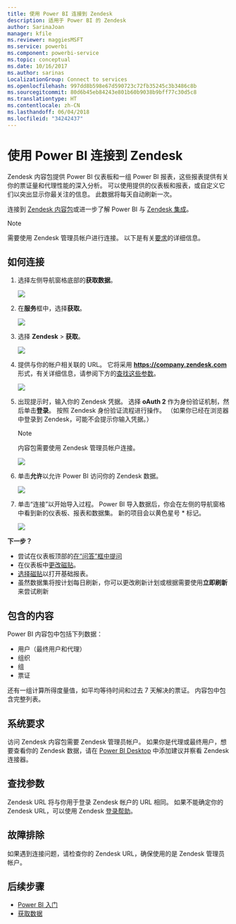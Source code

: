 ```yaml
---
title: 使用 Power BI 连接到 Zendesk
description: 适用于 Power BI 的 Zendesk
author: SarinaJoan
manager: kfile
ms.reviewer: maggiesMSFT
ms.service: powerbi
ms.component: powerbi-service
ms.topic: conceptual
ms.date: 10/16/2017
ms.author: sarinas
LocalizationGroup: Connect to services
ms.openlocfilehash: 997dd8b598e67d590723c72fb35245c3b3486c8b
ms.sourcegitcommit: 80d6b45eb84243e801b60b9038b9bff77c30d5c8
ms.translationtype: HT
ms.contentlocale: zh-CN
ms.lasthandoff: 06/04/2018
ms.locfileid: "34242437"
---
```

# <a name="connect-to-zendesk-with-power-bi"></a>使用 Power BI 连接到 Zendesk
Zendesk 内容包提供 Power BI 仪表板和一组 Power BI 报表，这些报表提供有关你的票证量和代理性能的深入分析。 可以使用提供的仪表板和报表，或自定义它们以突出显示你最关注的信息。  此数据将每天自动刷新一次。 

连接到 [Zendesk 内容包](https://app.powerbi.com/getdata/services/zendesk)或进一步了解 Power BI 与 [Zendesk 集成](https://powerbi.microsoft.com/integrations/zendesk)。

>[!NOTE]
>需要使用 Zendesk 管理员帐户进行连接。 以下是有关[要求](#Requirements)的详细信息。

## <a name="how-to-connect"></a>如何连接
1. 选择左侧导航窗格底部的**获取数据**。
   
   ![](media/service-connect-to-zendesk/pbi_getdata.png)
2. 在**服务**框中，选择**获取**。
   
   ![](media/service-connect-to-zendesk/pbi_getservices.png) 
3. 选择 **Zendesk** \> **获取**。
   
   ![](media/service-connect-to-zendesk/zendesk.png)
4. 提供与你的帐户相关联的 URL。 它将采用 **https://company.zendesk.com** 形式，有关详细信息，请参阅下方的[查找这些参数](#FindingParams)。
   
   ![](media/service-connect-to-zendesk/pbi_zendeskconnect.png)
5. 出现提示时，输入你的 Zendesk 凭据。  选择 **oAuth 2** 作为身份验证机制，然后单击**登录**。 按照 Zendesk 身份验证流程进行操作。 （如果你已经在浏览器中登录到 Zendesk，可能不会提示你输入凭据。）
   
   > [!NOTE]
   > 内容包需要使用 Zendesk 管理员帐户连接。 
   > 
   > 
   
   ![](media/service-connect-to-zendesk/pbi_zendesksignin.png)
6. 单击**允许**以允许 Power BI 访问你的 Zendesk 数据。
   
   ![](media/service-connect-to-zendesk/zendesk2.jpg)
7. 单击“连接”以开始导入过程。 Power BI 导入数据后，你会在左侧的导航窗格中看到新的仪表板、报表和数据集。 新的项目会以黄色星号 \* 标记。
   
   ![](media/service-connect-to-zendesk/pbi_zendeskdash.png)

**下一步？**

* 尝试在仪表板顶部的[在“问答”框中提问](power-bi-q-and-a.md)
* 在仪表板中[更改磁贴](service-dashboard-edit-tile.md)。
* [选择磁贴](service-dashboard-tiles.md)以打开基础报表。
* 虽然数据集将按计划每日刷新，你可以更改刷新计划或根据需要使用**立即刷新**来尝试刷新

## <a name="whats-included"></a>包含的内容
Power BI 内容包中包括下列数据：  

* 用户（最终用户和代理）  
* 组织  
* 组  
* 票证  

还有一组计算所得度量值，如平均等待时间和过去 7 天解决的票证。 内容包中包含完整列表。

<a name="Requirements"></a>

## <a name="system-requirements"></a>系统要求
访问 Zendesk 内容包需要 Zendesk 管理员帐户。 如果你是代理或最终用户，想要查看你的 Zendesk 数据，请在 [Power BI Desktop](desktop-connect-to-data.md) 中添加建议并察看 Zendesk 连接器。

<a name="FindingParams"></a>

## <a name="finding-parameters"></a>查找参数
Zendesk URL 将与你用于登录 Zendesk 帐户的 URL 相同。 如果不能确定你的 Zendesk URL，可以使用 Zendesk [登录帮助](https://www.zendesk.com/login/)。

## <a name="troubleshooting"></a>故障排除
如果遇到连接问题，请检查你的 Zendesk URL，确保使用的是 Zendesk 管理员帐户。

## <a name="next-steps"></a>后续步骤
* [Power BI 入门](service-get-started.md)
* [获取数据](service-get-data.md)

